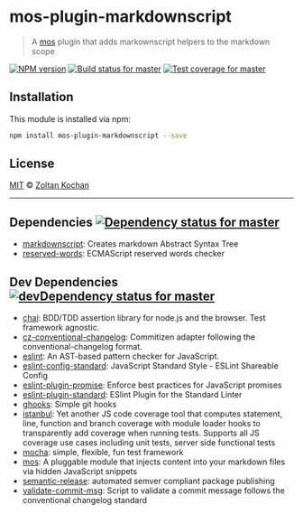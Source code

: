 <!--@'# ' + package.name-->
# mos-plugin-markdownscript
<!--/@-->

<!--@'> ' + package.description-->
> A [mos](https://github.com/zkochan/mos) plugin that adds markownscript helpers to the markdown scope
<!--/@-->

<!--@shields.flatSquare('npm', 'travis', 'coveralls')-->
[![NPM version](https://img.shields.io/npm/v/mos-plugin-markdownscript.svg?style=flat-square)](https://www.npmjs.com/package/mos-plugin-markdownscript) [![Build status for master](https://img.shields.io/travis/zkochan/mos-plugin-markdownscript/master.svg?style=flat-square)](https://travis-ci.org/zkochan/mos-plugin-markdownscript) [![Test coverage for master](https://img.shields.io/coveralls/zkochan/mos-plugin-markdownscript/master.svg?style=flat-square)](https://coveralls.io/r/zkochan/mos-plugin-markdownscript?branch=master)
<!--/@-->

<!--@installation()-->
## Installation

This module is installed via npm:

```sh
npm install mos-plugin-markdownscript --save
```
<!--/@-->

<!--@license()-->
## License

[MIT](./LICENSE) © [Zoltan Kochan](http://kochan.io)
<!--/@-->

* * *

<!--@dependencies({ shield: 'flat-square' })-->
## <a name="dependencies">Dependencies</a> [![Dependency status for master](https://img.shields.io/david/zkochan/mos-plugin-markdownscript/master.svg?style=flat-square)](https://david-dm.org/zkochan/mos-plugin-markdownscript/master)

- [markdownscript](https://github.com/zkochan/markdownscript): Creates markdown Abstract Syntax Tree
- [reserved-words](https://github.com/zxqfox/reserved-words): ECMAScript reserved words checker

<!--/@-->

<!--@devDependencies({ shield: 'flat-square' })-->
## <a name="dev-dependencies">Dev Dependencies</a> [![devDependency status for master](https://img.shields.io/david/dev/zkochan/mos-plugin-markdownscript/master.svg?style=flat-square)](https://david-dm.org/zkochan/mos-plugin-markdownscript/master#info=devDependencies)

- [chai](https://github.com/chaijs/chai): BDD/TDD assertion library for node.js and the browser. Test framework agnostic.
- [cz-conventional-changelog](https://github.com/commitizen/cz-conventional-changelog): Commitizen adapter following the conventional-changelog format.
- [eslint](https://github.com/eslint/eslint): An AST-based pattern checker for JavaScript.
- [eslint-config-standard](https://github.com/feross/eslint-config-standard): JavaScript Standard Style - ESLint Shareable Config
- [eslint-plugin-promise](https://github.com/xjamundx/eslint-plugin-promise): Enforce best practices for JavaScript promises
- [eslint-plugin-standard](https://github.com/xjamundx/eslint-plugin-standard): ESlint Plugin for the Standard Linter
- [ghooks](https://github.com/gtramontina/ghooks): Simple git hooks
- [istanbul](https://github.com/gotwarlost/istanbul): Yet another JS code coverage tool that computes statement, line, function and branch coverage with module loader hooks to transparently add coverage when running tests. Supports all JS coverage use cases including unit tests, server side functional tests
- [mocha](https://github.com/mochajs/mocha): simple, flexible, fun test framework
- [mos](https://github.com/zkochan/mos): A pluggable module that injects content into your markdown files via hidden JavaScript snippets
- [semantic-release](https://github.com/semantic-release/semantic-release): automated semver compliant package publishing
- [validate-commit-msg](https://github.com/kentcdodds/validate-commit-msg): Script to validate a commit message follows the conventional changelog standard

<!--/@-->
